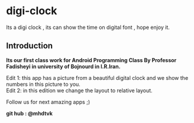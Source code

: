 # digi-clock
Its a digi clock , its can show the time on digital font , hope enjoy it. 

## Introduction

**Its our first class work for Android Programming Class By Professor Fadisheyi in university of Bojnourd in I.R.Iran.** <br/>

Edit 1: this app has a picture from a beautiful digital clock and we show the numbers in this picture to you. <br/>
Edit 2: in this edition we change the layout to relative layout.

Follow us for next amazing apps ;)

**git hub : @mhdtvk** <br/>
